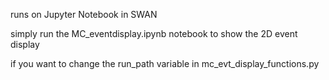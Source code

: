 
runs on Jupyter Notebook in SWAN


simply run the MC_eventdisplay.ipynb notebook to show the 2D event display 


if you want to change the run_path variable in mc_evt_display_functions.py
